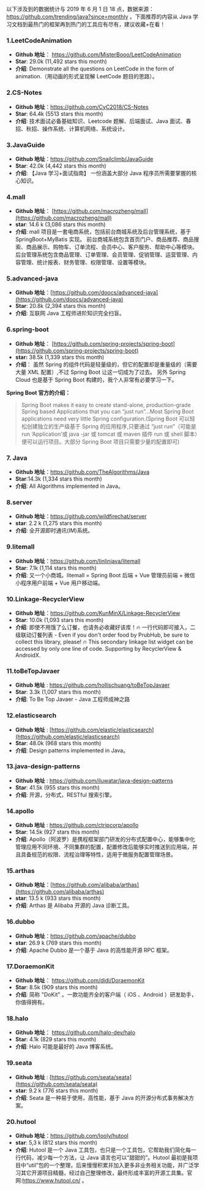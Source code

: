 以下涉及到的数据统计与 2019 年 6 月 1 日 18 点，数据来源：<https://github.com/trending/java?since=monthly> 。下面推荐的内容从 Java 学习文档到最热门的框架再到热门的工具应有尽有，建议收藏+在看！

### 1.LeetCodeAnimation

- **Github 地址**： <https://github.com/MisterBooo/LeetCodeAnimation>
- **Star**: 29.0k (11,492 stars this month)
- **介绍**: Demonstrate all the questions on LeetCode in the form of animation.（用动画的形式呈现解 LeetCode 题目的思路）。

### 2.CS-Notes

- **Github 地址**：<https://github.com/CyC2018/CS-Notes>
- **Star**: 64.4k (5513 stars this month)
- **介绍**: 技术面试必备基础知识、Leetcode 题解、后端面试、Java 面试、春招、秋招、操作系统、计算机网络、系统设计。

### 3.JavaGuide

- **Github 地址**：<https://github.com/Snailclimb/JavaGuide>
- **Star**: 42.0k (4,442 stars this month)
- **介绍**: 【Java 学习+面试指南】 一份涵盖大部分 Java 程序员所需要掌握的核心知识。

### 4.mall

- **Github 地址**： [https://github.com/macrozheng/mall](https://github.com/macrozheng/mall)
- **star**: 14.6 k (3,086 stars this month)
- **介绍**: mall 项目是一套电商系统，包括前台商城系统及后台管理系统，基于 SpringBoot+MyBatis 实现。 前台商城系统包含首页门户、商品推荐、商品搜索、商品展示、购物车、订单流程、会员中心、客户服务、帮助中心等模块。 后台管理系统包含商品管理、订单管理、会员管理、促销管理、运营管理、内容管理、统计报表、财务管理、权限管理、设置等模块。

### 5.advanced-java

- **Github 地址**：[https://github.com/doocs/advanced-java](https://github.com/doocs/advanced-java)
- **Star**: 20.8k (2,394 stars this month)
- **介绍**: 互联网 Java 工程师进阶知识完全扫盲。

### 6.spring-boot

- **Github 地址**： [https://github.com/spring-projects/spring-boot](https://github.com/spring-projects/spring-boot)
- **star:** 38.5k (1,339 stars this month)
- **介绍**： 虽然 Spring 的组件代码是轻量级的，但它的配置却是重量级的（需要大量 XML 配置）,不过 Spring Boot 让这一切成为了过去。 另外 Spring Cloud 也是基于 Spring Boot 构建的，我个人非常有必要学习一下。

**Spring Boot 官方的介绍：**

> Spring Boot makes it easy to create stand-alone, production-grade Spring based Applications that you can “just run”…Most Spring Boot applications need very little Spring configuration.(Spring Boot 可以轻松创建独立的生产级基于 Spring 的应用程序,只要通过 “just run”（可能是 run ‘Application’或 java -jar 或 tomcat 或 maven 插件 run 或 shell 脚本）便可以运行项目。大部分 Spring Boot 项目只需要少量的配置即可)

### 7. Java

- **Github 地址**：<https://github.com/TheAlgorithms/Java>
- **Star**:14.3k (1,334 stars this month)
- **介绍**: All Algorithms implemented in Java。

### 8.server

- **Github 地址**：<https://github.com/wildfirechat/server>
- **star**: 2.2 k (1,275 stars this month)
- **介绍**: 全开源即时通讯(IM)系统。

### 9.litemall

- **Github 地址**：<https://github.com/linlinjava/litemall>
- **Star**: 7.1k (1,114 stars this month)
- **介绍**: 又一个小商城。litemall = Spring Boot 后端 + Vue 管理员前端 + 微信小程序用户前端 + Vue 用户移动端。

### 10.Linkage-RecyclerView

- **Github 地址**：<https://github.com/KunMinX/Linkage-RecyclerView>
- **Star**: 10.0k (1,093 stars this month)
- **介绍**: 即使不用饿了么订餐，也请务必收藏好该库！🔥 一行代码即可接入，二级联动订餐列表 - Even if you don't order food by PrubHub, be sure to collect this library, please! 🔥 This secondary linkage list widget can be accessed by only one line of code. Supporting by RecyclerView & AndroidX.

### 11.toBeTopJavaer

- **Github 地址** : <https://github.com/hollischuang/toBeTopJavaer>
- **Star**: 3.3k (1,007 stars this month)
- **介绍**: To Be Top Javaer - Java 工程师成神之路

### 12.elasticsearch

- **Github 地址** : [https://github.com/elastic/elasticsearch](https://github.com/elastic/elasticsearch)
- **Star**: 48.0k (968 stars this month)
- **介绍**: Design patterns implemented in Java。

### 13.java-design-patterns

- **Github 地址** : <https://github.com/iluwatar/java-design-patterns>
- **Star**: 41.5k (955 stars this month)
- **介绍**: 开源，分布式，RESTful 搜索引擎。

### 14.apollo

- **Github 地址** : <https://github.com/ctripcorp/apollo>
- **Star**: 14.5k (927 stars this month)
- **介绍**: Apollo（阿波罗）是携程框架部门研发的分布式配置中心，能够集中化管理应用不同环境、不同集群的配置，配置修改后能够实时推送到应用端，并且具备规范的权限、流程治理等特性，适用于微服务配置管理场景。

### 15.arthas

- **Github 地址**：[https://github.com/alibaba/arthas](https://github.com/alibaba/arthas)
- **star**: 13.5 k (933 stars this month)
- **介绍**: Arthas 是 Alibaba 开源的 Java 诊断工具。

### 16.dubbo

- **Github 地址**：<https://github.com/apache/dubbo>
- **star**: 26.9 k (769 stars this month)
- **介绍**: Apache Dubbo 是一个基于 Java 的高性能开源 RPC 框架。

### 17.DoraemonKit

- **Github 地址**： <https://github.com/didi/DoraemonKit>
- **Star**: 8.5k (909 stars this month)
- **介绍**: 简称 "DoKit" 。一款功能齐全的客户端（ iOS 、Android ）研发助手，你值得拥有。

### 18.halo

- **Github 地址**： <https://github.com/halo-dev/halo>
- **Star**: 4.1k (829 stars this month)
- **介绍**: Halo 可能是最好的 Java 博客系统。

### 19.seata

- **Github 地址** : [https://github.com/seata/seata](https://github.com/seata/seata)
- **star**: 9.2 k (776 stars this month)
- **介绍**: Seata 是一种易于使用，高性能，基于 Java 的开源分布式事务解决方案。

### 20.hutool

- **Github 地址**：<https://github.com/looly/hutool>
- **star**: 5,3 k (812 stars this month)
- **介绍**: Hutool 是一个 Java 工具包，也只是一个工具包，它帮助我们简化每一行代码，减少每一个方法，让 Java 语言也可以“甜甜的”。Hutool 最初是我项目中“util”包的一个整理，后来慢慢积累并加入更多非业务相关功能，并广泛学习其它开源项目精髓，经过自己整理修改，最终形成丰富的开源工具集。官网:<https://www.hutool.cn/> 。
